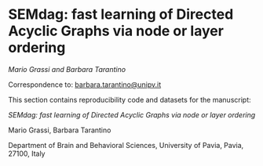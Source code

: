 # SEMdag: fast learning of Directed Acyclic Graphs via node or layer ordering

*Mario Grassi and Barbara Tarantino*

Correspondence to: barbara.tarantino@unipv.it


This section contains reproducibility code and datasets for the manuscript:

*SEMdag: fast learning of Directed Acyclic Graphs via node or layer ordering*

Mario Grassi, Barbara Tarantino

Department of Brain and Behavioral Sciences, University of Pavia, Pavia, 27100, Italy
